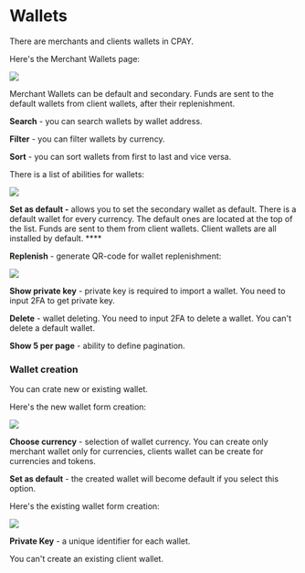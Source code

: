 # Wallets

There are merchants and clients wallets in CPAY.

Here's the Merchant Wallets page:

![](../.gitbook/assets/screenshot-nimbusweb.me-2022.05.16-15\_23\_03.png)

Merchant Wallets can be default and secondary. Funds are sent to the default wallets from client wallets, after their replenishment.&#x20;

**Search** - you can search wallets by wallet address.&#x20;

**Filter** - you can filter wallets by currency.&#x20;

**Sort** - you can sort wallets from first to last and vice versa.

There is a list of abilities for wallets:

![](../.gitbook/assets/screenshot-app.cpay.world-2021.11.08-12\_28\_41.png)

**Set as default -** allows you to set the secondary wallet as default. There is a default wallet for every currency. The default ones are located at the top of the list. Funds are sent to them from client wallets. Client wallets are all installed by default. ****&#x20;

**Replenish** - generate QR-code for wallet replenishment:

![](../.gitbook/assets/screenshot-demo.cpay.world-2021.10.15-04\_43\_06.png)

**Show private key** - private key is required to import a wallet. You need to input 2FA to get private key.

**Delete** - wallet deleting. You need to input 2FA to delete a wallet. You can't delete a default wallet.

**Show 5 per page** - ability to define pagination.

### Wallet creation

You can crate new or existing wallet.

Here's the new wallet form creation:

![](../.gitbook/assets/screenshot-demo.cpay.world-2021.10.15-04\_51\_14.png)

**Choose currency** - selection of wallet currency. You can create only merchant wallet only for currencies, clients wallet can be create for currencies and tokens.

**Set as default** - the created wallet will become default if you select this option.

Here's the existing wallet form creation:

![](<../.gitbook/assets/screenshot-demo.cpay.world-2021.10.15-04\_58\_09 (1).png>)

**Private Key** - a unique identifier for each wallet.

You can't create an existing client wallet.

